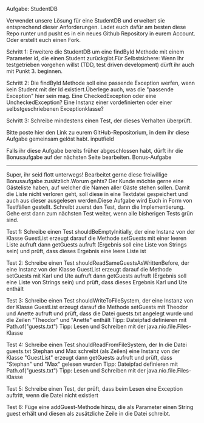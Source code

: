 Aufgabe: StudentDB

Verwendet unsere Lösung für eine StudentDB und erweitert sie entsprechend dieser Anforderungen. Ladet euch dafür am besten diese Repo runter und pusht es in ein neues Github Repository in eurem Account. Oder erstellt euch einen Fork.


Schritt 1: Erweitere die StudentDB um eine findById Methode mit einem Parameter id, die einen Student zurückgibt.Für Selbstsichere: Wenn Ihr testgetrieben vorgehen willst (TDD, test driven development) dürft ihr auch mit Punkt 3. beginnen.

Schritt 2: Die findById Methode soll eine passende Exception werfen, wenn kein Student mit der Id existiert.Überlege auch, was die "passende Exception" hier sein mag. Eine CheckedException oder eine UncheckedException? Eine Instanz einer vordefinierten oder einer selbstgeschriebenen Exceptionklasse?

Schritt 3: Schreibe mindestens einen Test, der dieses Verhalten überprüft.

Bitte poste hier den Link zu eurem GitHub-Repositorium, in dem ihr diese Aufgabe gemeinsam gelöst habt. inputfield

Falls ihr diese Aufgabe bereits früher abgeschlossen habt, dürft ihr die Bonusaufgabe auf der nächsten Seite bearbeiten.
Bonus-Aufgabe

----

Super, ihr seid flott unterwegs! Bearbeitet gerne diese freiwillige Bonusaufgabe zusätzlich.Worum gehts? Der Kunde möchte gerne eine Gästeliste haben, auf welcher die Namen aller Gäste stehen sollen. Damit die Liste nicht verloren geht, soll diese in eine Textdatei gespeichert und auch aus dieser ausgelesen werden.Diese Aufgabe wird Euch in Form von Testfällen gestellt. Schreibt zuerst den Test, dann die Implementierung. Gehe erst dann zum nächsten Test weiter, wenn alle bisherigen Tests grün sind.

Test 1: Schreibe einen Test shouldBeEmptyInitially, der
eine Instanz von der Klasse GuestList erzeugt
darauf die Methode setGuests mit einer leeren Liste aufruft
dann getGuests aufruft (Ergebnis soll eine Liste von Strings sein)
und prüft, dass dieses Ergebnis eine leere Liste ist

Test 2: Schreibe einen Test shouldReadSameGuestsAsWrittenBefore, der
eine Instanz von der Klasse GuestList erzeugt
darauf die Methode setGuests mit Karl und Ute aufruft
dann getGuests aufruft (Ergebnis soll eine Liste von Strings sein)
und prüft, dass dieses Ergebnis Karl und Ute enthält

Test 3: Schreibe einen Test shouldWriteToFileSystem, der
eine Instanz von der Klasse GuestList erzeugt
darauf die Methode setGuests mit Theodor und Anette aufruft
und prüft, dass die Datei guests.txt angelegt wurde und die Zeilen "Theodor" und "Anette" enthält Tipp: Dateipfad definieren mit Path.of("guests.txt") Tipp: Lesen und Schreiben mit der java.nio.file.Files-Klasse

Test 4: Schreibe einen Test shouldReadFromFileSystem, der
In die Datei guests.txt Stephan und Max schreibt (als Zeilen)
eine Instanz von der Klasse "GuestList" erzeugt
dann getGuests aufruft
und prüft, dass "Stephan" und "Max" gelesen wurden Tipp: Dateipfad definieren mit Path.of("guests.txt") Tipp: Lesen und Schreiben mit der java.nio.file.Files-Klasse

Test 5: Schreibe einen Test, der prüft, dass beim Lesen eine Exception auftritt, wenn die Datei nicht existiert

Test 6: Füge eine addGuest-Methode hinzu, die als Parameter einen String guest erhält und diesen als zusätzliche Zeile in die Datei schreibt.